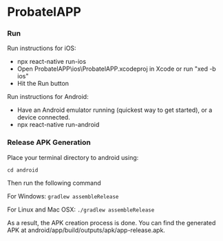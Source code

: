 # ProbatelAPP

### Run
Run instructions for iOS:
- npx react-native run-ios
- Open ProbatelAPP\ios\ProbatelAPP.xcodeproj in Xcode or run "xed -b ios"
- Hit the Run button

Run instructions for Android:
- Have an Android emulator running (quickest way to get started), or a device connected.
- npx react-native run-android


### Release APK Generation
Place your terminal directory to android using:

`cd android`

Then run the following command

For Windows: `gradlew assembleRelease`

For Linux and Mac OSX: `./gradlew assembleRelease`

As a result, the APK creation process is done. You can find the generated APK at android/app/build/outputs/apk/app-release.apk. 
